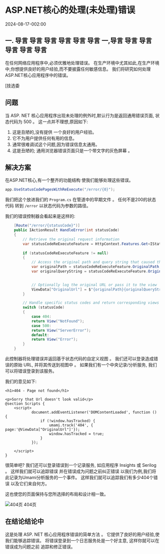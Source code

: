 # ASP.NET核心的处理(未处理)错误

<!--category-- ASP.NET, Umami -->
<datetime class="hidden">2024-08-17-002:00</datetime>

## 一. 导言 导言 导言 导言 导言 导言 一,导言 导言 导言 导言 导言 导言

在任何网络应用程序中,必须优雅地处理错误。 在生产环境中尤其如此,在生产环境中,你想提供良好的用户经验,而不要披露任何敏感信息。 我们将研究如何处理ASP.NET核心应用程序中的错误。

[技选委

## 问题

当 ASP. NET 核心应用程序出现未处理的例外时,默认行为是返回通用错误页面, 状态代码为 500 。 这一点并不理想,原因如下:

1. 这是丑陋的,没有提供 一个良好的用户经验。
2. 它不为用户提供任何有用的信息。
3. 通常很难调试这个问题,因为错误信息太通用。
4. 这是丑陋的; 通用浏览器错误页面只是一个带文字的灰色屏幕 。

## 解决方案

在ASP.NET核心,有一个整齐的功能结构 使我们能够处理这些错误。

```csharp
app.UseStatusCodePagesWithReExecute("/error/{0}");
```

我们把这个放进我们的 `Program.cs` 在管道中的早期文件 。 任何不是200的状态代码 转到 `/error` 以状态代码为参数的路径。

我们的错误控制器会看起来是这样的:

```csharp
    [Route("/error/{statusCode}")]
    public IActionResult HandleError(int statusCode)
    {
        // Retrieve the original request information
        var statusCodeReExecuteFeature = HttpContext.Features.Get<IStatusCodeReExecuteFeature>();
        
        if (statusCodeReExecuteFeature != null)
        {
            // Access the original path and query string that caused the error
            var originalPath = statusCodeReExecuteFeature.OriginalPath;
            var originalQueryString = statusCodeReExecuteFeature.OriginalQueryString;

            
            // Optionally log the original URL or pass it to the view
            ViewData["OriginalUrl"] = $"{originalPath}{originalQueryString}";
        }

        // Handle specific status codes and return corresponding views
        switch (statusCode)
        {
            case 404:
            return View("NotFound");
            case 500:
            return View("ServerError");
            default:
            return View("Error");
        }
    }
```

此控制器将处理错误并返回基于状态代码的自定义视图 。 我们还可以登录造成错误的原始 URL, 并将其传送到视图中 。
如果我们有一个中央记录/分析服务, 我们可以将错误登录到该服务。

我们的意见如下:

```razor
<h1>404 - Page not found</h1>

<p>Sorry that Url doesn't look valid</p>
@section Scripts {
    <script>
            document.addEventListener('DOMContentLoaded', function () {
                if (!window.hasTracked) {
                    umami.track('404', { page:'@ViewData["OriginalUrl"]'});
                    window.hasTracked = true;
                }
            });

    </script>
}
```

很简单吧? 我们还可以登录错误到一个记录服务, 如应用程序 Insights 或 Serilog 。 这样我们就可以追踪错误 并在错误成为问题之前纠正错误
以我们为例,我们将此记录为Umami分析服务的一个事件。 这样我们就可以追踪我们有多少404个错误 以及它们来自何方。

这也使您的页面保持与您所选择的布局和设计相一致。

![404页 404页](new404.png)

## 在结论结论中

这是处理 ASP. NET 核心应用程序错误的简单方法 。 它提供了良好的用户经验,使我们能够追踪错误。 将错误登录到一个日志服务处是一个好主意, 这样你就可以在错误成为问题之前 追踪和修正错误。


